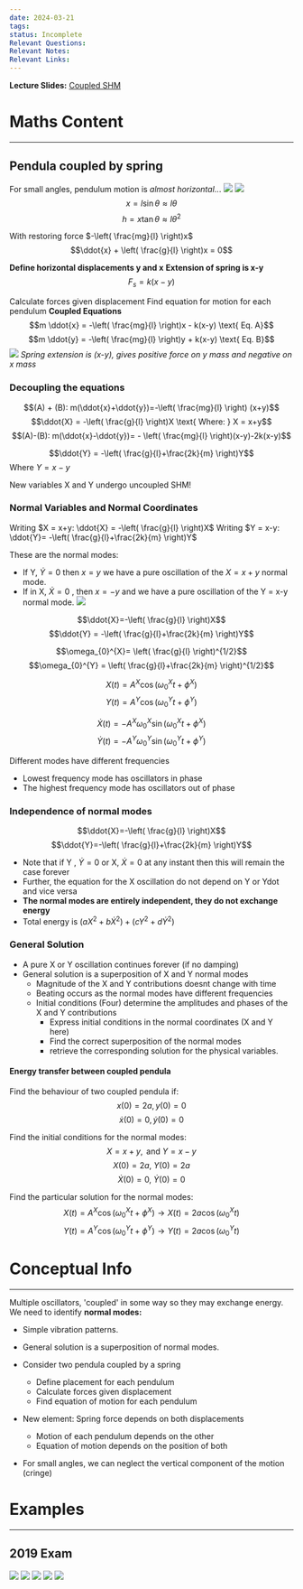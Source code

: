 ```yaml
---
date: 2024-03-21
tags: 
status: Incomplete
Relevant Questions: 
Relevant Notes: 
Relevant Links:
---
```

**Lecture Slides:**
[Coupled SHM](Attachments/PHYS2010%20Week%204%20Coupled%20SHM.pdf)

# Maths Content
---

## Pendula coupled by spring
For small angles, pendulum motion is *almost horizontal*...
![](Attachments/Pasted%20image%2020240709203846.png)
![](Attachments/Pasted%20image%2020240709204211.png)
$$x = l\sin \theta \approx l \theta$$
$$h = x\tan \theta \approx l \theta^2$$

With restoring force $-\left( \frac{mg}{l} \right)x$
$$\ddot{x} + \left( \frac{g}{l} \right)x = 0$$


**Define horizontal displacements y and x**
**Extension of spring is x-y**
$$F_{s} = k(x-y)$$


Calculate forces given displacement
Find equation for motion for each pendulum **Coupled Equations**
$$m \ddot{x} = -\left( \frac{mg}{l} \right)x - k(x-y) \text{ Eq. A}$$
$$m \ddot{y} = -\left( \frac{mg}{l} \right)y + k(x-y) \text{ Eq. B}$$
![](Attachments/Pasted%20image%2020240709205713.png)
*Spring extension is (x-y), gives positive force on y mass and negative on x mass*

### Decoupling the equations
$$(A) + (B): m(\ddot{x}+\ddot{y})=-\left( \frac{mg}{l} \right) (x+y)$$
$$\ddot{X} = -\left( \frac{g}{l} \right)X \text{ Where: } X = x+y$$
$$(A)-(B): m(\ddot{x}-\ddot{y})= - \left( \frac{mg}{l} \right)(x-y)-2k(x-y)$$

$$\ddot{Y} = -\left( \frac{g}{l}+\frac{2k}{m} \right)Y$$
$\text{ Where } Y = x-y$

New variables X and Y undergo uncoupled SHM!

### Normal Variables and Normal Coordinates
Writing $X = x+y: \ddot{X} = -\left( \frac{g}{l} \right)X$
Writing $Y = x-y: \ddot{Y}= -\left( \frac{g}{l}+\frac{2k}{m} \right)Y$

These are the normal modes:
- If Y, $\dot{Y}=0$ then $x=y$ we have a pure oscillation of the $X = x+y$ normal mode.
- If in X, $\dot{X}=0$ , then $x = -y$ and we have a pure oscillation of the Y = x-y normal mode.
![](Attachments/Pasted%20image%2020240709213504.png)

$$\ddot{X}=-\left( \frac{g}{l} \right)X$$
$$\ddot{Y} = -\left( \frac{g}{l}+\frac{2k}{m} \right)Y$$

$$\omega_{0}^{X}= \left( \frac{g}{l} \right)^{1/2}$$
$$\omega_{0}^{Y} = \left( \frac{g}{l}+\frac{2k}{m} \right)^{1/2}$$

$$X(t) = A^{X}\cos(\omega_{0}^{X}t + \phi^{X})$$
$$Y(t) = A^{Y}\cos(\omega_{0}^{Y}t+\phi^{Y})$$

$$\dot{X}(t) = -A^{X}\omega_{0}^{X} \sin(\omega_{0}^{X}t+\phi^{X})$$
$$\dot{Y}(t) = -A^{Y}\omega^{Y}_{0} \sin(\omega_{0}^{Y}t+\phi^{Y})$$

Different modes have different frequencies
- Lowest frequency mode has oscillators in phase
- The highest frequency mode has oscillators out of phase

### Independence of normal modes
$$\ddot{X}=-\left( \frac{g}{l} \right)X$$
$$\ddot{Y}=-\left( \frac{g}{l}+\frac{2k}{m} \right)Y$$
- Note that if Y , $\dot{Y}=0$ or X, $\dot{X}=0$ at any instant then this will remain the case forever
- Further, the equation for the X oscillation do not depend on Y or Ydot and vice versa
- **The normal modes are entirely independent, they do not exchange energy**
- Total energy is $(aX^2+b\dot{X}^{2})+(cY^{2}+d \dot{Y} ^{2})$


### General Solution
- A pure X or Y oscillation continues forever (if no damping)
- General solution is a superposition of X and Y normal modes
	- Magnitude of the X and Y contributions doesnt change with time
	- Beating occurs as the normal modes have different frequencies
	- Initial conditions (Four) determine the amplitudes and phases of the X and Y contributions
		- Express initial conditions in the normal coordinates (X and Y here)
		- Find the correct superposition of the normal modes
		- retrieve the corresponding solution for the physical variables.

#### Energy transfer between coupled pendula
Find the behaviour of two coupled pendula if:
$$x(0) = 2a, y(0) = 0$$
$$\dot{x}(0) = 0, \dot{y}(0) = 0$$

Find the initial conditions for the normal modes:
$$X = x+y, \text{ and } Y=x-y$$
$$X(0)=2a \text{, } Y(0)=2a$$
$$\dot{X}(0)=0 \text{, }\dot{Y}(0)=0$$

Find the particular solution for the normal modes:
$$X(t) = A^{X}\cos(\omega_{0}^{X}t+\phi^{X}) \rightarrow X(t) = 2a \cos(\omega_{0}^{X}t)$$
$$Y(t) = A^{Y}\cos(\omega_{0}^{Y}t+\phi^{Y}) \rightarrow Y(t) = 2a \cos(\omega_{0}^{Y}t)$$
# Conceptual Info
---

Multiple oscillators, 'coupled' in some way so they may exchange energy.
We need to identify **normal modes:**
- Simple vibration patterns.
- General solution is a superposition of normal modes.

- Consider two pendula coupled by a spring
	- Define placement for each pendulum
	- Calculate forces given displacement
	- Find equation of motion for each pendulum
- New element: Spring force depends on both displacements
	- Motion of each pendulum depends on the other
	- Equation of motion depends on the position of both
- For small angles, we can neglect the vertical component of the motion (cringe)



# Examples
---
## 2019 Exam
![](Attachments/Pasted%20image%2020240325212708.png)
![](Attachments/Pasted%20image%2020240325212728.png)
![](Attachments/Pasted%20image%2020240325212745.png)
![](Attachments/Pasted%20image%2020240325212826.png)
![](Attachments/Pasted%20image%2020240325212837.png)